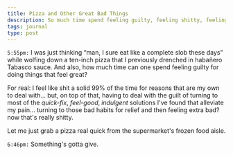 ```yaml
---
title: Pizza and Other Great Bad Things
description: So much time spend feeling guilty, feeling shitty, feeling down.
tags: journal
type: post
---
```


`5:55pm:` I was just thinking “man, I sure eat like a complete slob these days” while wolfing down a ten-inch pizza that I previously drenched in habañero Tabasco sauce. And also, how much time can one spend feeling guilty for doing things that feel great?

For real: I feel like shit a solid 99% of the time for reasons that are my own to deal with... but, on top of that, having to deal with the guilt of turning to most of the _quick-fix_, *feel-good*‚ _indulgent_ solutions I've found that alleviate my pain... turning to those bad habits for relief and then feeling extra bad? now that's really shitty.

Let me just grab a pizza real quick from the supermarket's frozen food aisle.

`6:46pm:` Something's gotta give.
